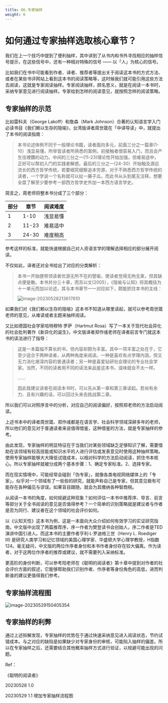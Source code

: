 ```yaml
---
title: 06.专家抽样
weight: 6
---
```




# 如何通过专家抽样选取核心章节？

我们在上一个技巧中提到了便利抽样，其中讲到了从书内和书外寻找相应的抽样信号提示，在这些信号中，还有一种相对特殊的信号 —— 以「人」为核心的信号。

比如我们在书中可能看到作者、译者、推荐者等提出关于阅读这本书的方式方法、或者在某些书评网站上看到这本书的阅读策略等，这时候我们就可能引用这些方法去阅读，这就是专家阅读抽样。专家阅读抽样，顾名思义，就是在阅读一本书时，采纳专家意见进行阅读抽样。专家给到怎样的阅读意见，就按照怎样的阅读策略。

## 专家抽样的示范

比如雷科夫（George Lakoff）和詹森（Mark Johnson）合著的认知语言学入门必读书目《我们赖以生存的隐喻》，台湾版译者周世箴在「中译导读」中，就提出了本书的阅读指南：

> 本书论述体例不同于一般理论书籍，读者面向多元，前面三分之一篇章(1-10）浅显易懂，所举皆读者所熟悉的案例，初接触者很容易入门，而且会产生往裡鑽的动力。中间的三分之一(11-23)理论性开始加强，但难易适中，正好可以帮初入门的实践者解惑。最后的三分之一(24-30）开始触及源远流长的西方哲学传统，若要细究细察追本穷源，对于不熟悉西方哲学传统的读者，一个学说一个名称就可以扯一藤子瓜，而此书从头到尾无注释，想要全盘了解至少要参考一部西方哲学史外加一本西方语言学史。

简言之，周老师将整本书分成了三个部分：

| 部分 | 章节  | 阅读难度 |
| ---- | ----- | -------- |
| 1    | 1-10  | 浅显易懂 |
| 2    | 11-23 | 难易适中 |
| 3    | 24-30 | 难度稍高 |

参考这样的标准，就能快速根据自己对人资语言学的理解选择相应的部分展开阅读。

不仅如此，译者还对全书给出了对应的分类解析：

> 本书一开始便带领读者优游无所不在的譬喻，使读者觉得无拘无束，但其缺点便是散。本书共分三十章，而苏以文(2005），《隐喻与认知》将其概括为十一单元而加以论述，其与本书章节一一对应如下，颇能抓住本书的主线：
>
> ![image-20230528213617610](https://pbox.online/202305282136740.png)

如果我们对《我们赖以生存的隐喻》这本书不知道从哪里读起，就可以参考周世箴老师的意见，从难读或者主题来抽样阅读。

又比如德国社会学家哈特穆特·罗萨（Hartmut Rosa）写了一本关于现代社会异化的社会批判著作《新异化的诞生》，中文版译者郑作彧老师在译者前言专门就这本书的读法进行了指导：

> 这是一本篇幅不算长的书，但内容却颇为丰富。其中一项丰富之处在于，它至少适合于两种读者，从两种角度来阅读。一种是喜欢有点学理内涵，但又无力消化艰深内容的普通读者；另一种是喜爱钻研社会理论的专业社会学家。当然，不同的读者用不同的读法来品鉴这本书，滋味就会不太一样。
>
> ......
>
> 因此我建议读者在阅读本书时，可以先从第一章和第三章读起。若尚有余力、且有兴趣的话，可以回过头来去挑战第二章。

所以我们可以对照序言中的分析，对应自己的阅读偏好，按照郑老师的方法启动阅读。

上述书本中的译者周世箴、郑作彧都是在语言学、社会科学领域深耕多年的老师，所以他们的意见对于普通读者来说值得借鉴，这种借鉴的方法，就是专家抽样的参考。

由此发现，专家抽样的明显特征在于当我们对某些领域缺乏足够知识了解，需要借助在该领域有较高技能或知识水平的人进行评估或发表意见时使用这种抽样策略。使用专家抽样能够大大降低试错成本，以相对科学的方法启动阅读，抓住书本核心。所以专家抽样就被分成两个基本步骤：1、确定专家标准。2、选择专家。

而在现实情境中，可能经常会碰到「伪专家」，就像各类电视网络媒体上的「专家」，似乎对一个领域有了一些些的研究，就能声称自己是专家，但其意见极有可能存在各种偏见与谬误。如果盲目跟随，就会为其缴纳各种智商税。

从阅读一本书的角度，如何规避这种现象？如何评估一本书中推荐序、导言、前言等部分关于全书阅读的意见是否值得参考？一个简单的识别策略就是建议者与作者是否为同行、建议者在这个领域的社会评价如何。

以《认知天性》这本书为例，这是一本面向大众介绍如何有效学习的实证研究指南。中文版中出现了两篇推荐序，序一作者为樊登读书会创始人，序二作者是TED演讲中国引进人。而这本书的主要作者亨利·L·罗迪格三世（Henry L. Roediger III) 是研究人类学习和记忆领域的美国心理学家、华盛顿大学心理学教授，H指数124。毫无疑问，中文版的两位作序者身份和本书作者身份存在较大偏离。作为读者，对于这两位作序者的推荐或建议，就不需要列入采纳标准。

更高阶的身份判断，可以参考阳老师在《聪明的阅读者》第十章中提到对作者的社会评价方面的叙述，它能够帮助我们识别作者、作序者等身份角色的高低，进而判断谁的建议更值得我们参考。

## 专家抽样流程图

![image-20230529150405354](https://pbox.online/202305291504472.png)



## 专家抽样的利弊

通过上述拆解发现，专家抽样的优势在于通过快速采纳意见进入阅读状态，节约试错成本。与之对应的缺陷是如果缺少对专家身份的审核，可能陷入抽样的偏差。所以在专家抽样之后，还需要结合其他概率抽样方式进行验证，以规避可能出现的问题。



Ref：

《聪明的阅读者》

20230528 1.0

20230529 1.1 增加专家抽样流程图
